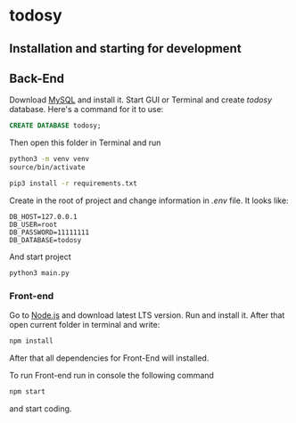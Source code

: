 # todosy

## Installation and starting for development

## Back-End

Download [MySQL](https://www.mysql.com/) and install it. Start GUI or Terminal and create _todosy_ database. Here's a command for it to use:

```sql
CREATE DATABASE todosy;
```

Then open this folder in Terminal and run

```cmd
python3 -m venv venv
source/bin/activate

pip3 install -r requirements.txt
```

Create in the root of project and change information in _.env_ file. It looks like:

```env
DB_HOST=127.0.0.1
DB_USER=root
DB_PASSWORD=11111111
DB_DATABASE=todosy
```

And start project

```cmd
python3 main.py
```

### Front-end

Go to [Node.js](https://nodejs.org/en/) and download latest LTS version. Run and install it.
After that open current folder in terminal and write:

```cmd
npm install
```

After that all dependencies for Front-End will installed.

To run Front-end run in console the following command

```cmd
npm start
```

and start coding.
